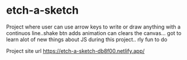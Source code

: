# etch-a-sketch
Project where user can use arrow keys to write or draw anything with a continuos line..shake btn adds animation can clears the canvas... got to learn alot of new things about JS during this project.. rly fun to do

Project site url
https://etch-a-sketch-db8f00.netlify.app/
